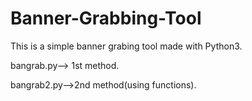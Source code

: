 # Banner-Grabbing-Tool
This is a simple banner grabing tool made with Python3.

bangrab.py--> 1st method.

bangrab2.py-->2nd method(using functions).
